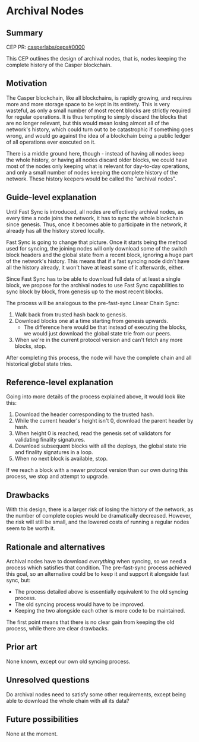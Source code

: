 # Archival Nodes

## Summary

[summary]: #summary

CEP PR: [casperlabs/ceps#0000](https://github.com/casperlabs/ceps/pull/0000)

This CEP outlines the design of archival nodes, that is, nodes keeping the complete history of the Casper blockchain.

## Motivation

[motivation]: #motivation

The Casper blockchain, like all blockchains, is rapidly growing, and requires more and more storage space to be kept in its entirety. This is very wasteful, as only a small number of most recent blocks are strictly required for regular operations. It is thus tempting to simply discard the blocks that are no longer relevant, but this would mean losing almost all of the network's history, which could turn out to be catastrophic if something goes wrong, and would go against the idea of a blockchain being a public ledger of all operations ever executed on it.

There is a middle ground here, though - instead of having all nodes keep the whole history, or having all nodes discard older blocks, we could have most of the nodes only keeping what is relevant for day-to-day operations, and only a small number of nodes keeping the complete history of the network. These history keepers would be called the "archival nodes".

## Guide-level explanation

[guide-level-explanation]: #guide-level-explanation

Until Fast Sync is introduced, all nodes are effectively archival nodes, as every time a node joins the network, it has to sync the whole blockchain since genesis. Thus, once it becomes able to participate in the network, it already has all the history stored locally.

Fast Sync is going to change that picture. Once it starts being the method used for syncing, the joining nodes will only download some of the switch block headers and the global state from a recent block, ignoring a huge part of the network's history. This means that if a fast syncing node didn't have all the history already, it won't have at least some of it afterwards, either.

Since Fast Sync has to be able to download full data of at least a single block, we propose for the archival nodes to use Fast Sync capabilities to sync block by block, from genesis up to the most recent blocks.

The process will be analogous to the pre-fast-sync Linear Chain Sync:

1. Walk back from trusted hash back to genesis.
2. Download blocks one at a time starting from genesis upwards.
    - The difference here would be that instead of executing the blocks, we would just download the global state trie from our peers.
3. When we're in the current protocol version and can't fetch any more blocks, stop.

After completing this process, the node will have the complete chain and all historical global state tries.

## Reference-level explanation

[reference-level-explanation]: #reference-level-explanation

Going into more details of the process explained above, it would look like this:

1. Download the header corresponding to the trusted hash.
2. While the current header's height isn't 0, download the parent header by hash.
3. When height 0 is reached, read the genesis set of validators for validating finality signatures.
4. Download subsequent blocks with all the deploys, the global state trie and finality signatures in a loop.
5. When no next block is available, stop.

If we reach a block with a newer protocol version than our own during this process, we stop and attempt to upgrade.

## Drawbacks

[drawbacks]: #drawbacks

With this design, there is a larger risk of losing the history of the network, as the number of complete copies would be dramatically decreased. However, the risk will still be small, and the lowered costs of running a regular nodes seem to be worth it.

## Rationale and alternatives

[rationale-and-alternatives]: #rationale-and-alternatives

Archival nodes have to download _everything_ when syncing, so we need a process which satisfies that condition. The pre-fast-sync process achieved this goal, so an alternative could be to keep it and support it alongside fast sync, but:

- The process detailed above is essentially equivalent to the old syncing process.
- The old syncing process would have to be improved.
- Keeping the two alongside each other is more code to be maintained.

The first point means that there is no clear gain from keeping the old process, while there are clear drawbacks.

## Prior art

[prior-art]: #prior-art

None known, except our own old syncing process.

## Unresolved questions

[unresolved-questions]: #unresolved-questions

Do archival nodes need to satisfy some other requirements, except being able to download the whole chain with all its data?

## Future possibilities

[future-possibilities]: #future-possibilities

None at the moment.
